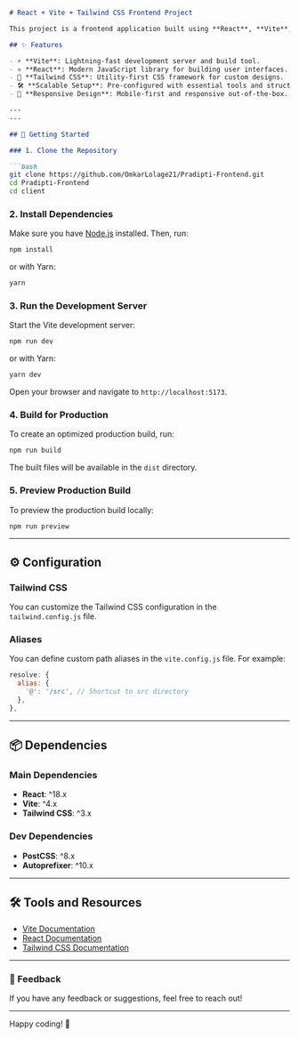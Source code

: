 ```markdown
# React + Vite + Tailwind CSS Frontend Project

This project is a frontend application built using **React**, **Vite**, and **Tailwind CSS**. It serves as a boilerplate for fast and efficient frontend development.

## ✨ Features

- ⚡ **Vite**: Lightning-fast development server and build tool.
- ⚛️ **React**: Modern JavaScript library for building user interfaces.
- 🎨 **Tailwind CSS**: Utility-first CSS framework for custom designs.
- 🛠️ **Scalable Setup**: Pre-configured with essential tools and structure for efficient development.
- 🚀 **Responsive Design**: Mobile-first and responsive out-of-the-box.

---
---

## 🚀 Getting Started

### 1. Clone the Repository

```bash
git clone https://github.com/OmkarLolage21/Pradipti-Frontend.git
cd Pradipti-Frontend
cd client
```

### 2. Install Dependencies

Make sure you have [Node.js](https://nodejs.org/) installed. Then, run:

```bash
npm install
```

or with Yarn:

```bash
yarn
```

### 3. Run the Development Server

Start the Vite development server:

```bash
npm run dev
```

or with Yarn:

```bash
yarn dev
```

Open your browser and navigate to `http://localhost:5173`.

### 4. Build for Production

To create an optimized production build, run:

```bash
npm run build
```

The built files will be available in the `dist` directory.

### 5. Preview Production Build

To preview the production build locally:

```bash
npm run preview
```

---

## ⚙️ Configuration

### Tailwind CSS
You can customize the Tailwind CSS configuration in the `tailwind.config.js` file.

### Aliases
You can define custom path aliases in the `vite.config.js` file. For example:

```javascript
resolve: {
  alias: {
    '@': '/src', // Shortcut to src directory
  },
},
```

---

## 📦 Dependencies

### Main Dependencies

- **React**: ^18.x
- **Vite**: ^4.x
- **Tailwind CSS**: ^3.x

### Dev Dependencies

- **PostCSS**: ^8.x
- **Autoprefixer**: ^10.x

---

## 🛠️ Tools and Resources

- [Vite Documentation](https://vitejs.dev/)
- [React Documentation](https://reactjs.org/)
- [Tailwind CSS Documentation](https://tailwindcss.com/)

---

### 💬 Feedback

If you have any feedback or suggestions, feel free to reach out!

---

Happy coding! 🎉
```

